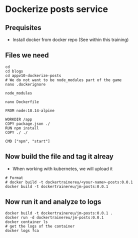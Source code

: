 # Dockerize posts service 

## Prequisites 

  * Install docker from docker repo (See within this training) 

## Files we need

```
cd 
cd blogs 
cd appv10-dockerize-posts 
# We do not want to be node_modules part of the game 
nano .dockerignore 
```

```
node_modules 
```

```
nano Dockerfile 
```

```
FROM node:18.14-alpine

WORKDIR /app
COPY package.json ./
RUN npm install
COPY ./ ./

CMD ["npm", "start"]
```

## Now build the file and tag it alreay 

  * When working with kubernetes, we will upload it 

```
# Format 
# docker build -t dockertrainereu/<your-name>-posts:0.0.1
docker build -t dockertrainereu/jm-posts:0.0.1
```

## Now run it and analyze to logs  

```
docker build -t dockertrainereu/jm-posts:0.0.1 .
docker run -d dockertrainereu/jm-posts:0.0.1   
docker container ls
# get the logs of the container 
docker logs fca
```
